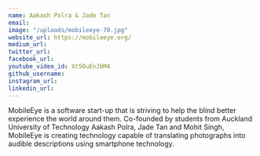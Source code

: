```yaml
---
name: Aakash Polra & Jade Tan
email: 
image: "/uploads/mobileeye-70.jpg"
website_url: https://mobileeye.org/
medium_url: 
twitter_url: 
facebook_url: 
youtube_video_id: Xt5OuEnJbM4
github_username: 
instagram_url: 
linkedin_url: 
---
```


MobileEye is a software start-up that is striving to help the blind better experience the world around them. Co-founded by students from Auckland University of Technology Aakash Polra, Jade Tan and Mohit Singh, MobileEye is creating technology capable of translating photographs into audible descriptions using smartphone technology.

